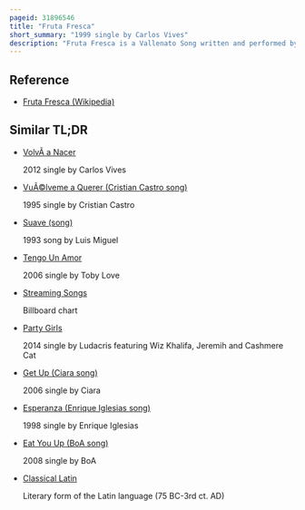 ```yaml
---
pageid: 31896546
title: "Fruta Fresca"
short_summary: "1999 single by Carlos Vives"
description: "Fruta Fresca is a Vallenato Song written and performed by colombian recording Artist Carlos Vives and produced by Emilio Estefan and juan Vicente Zambrano as the Lead single from his Studio Album el Amor de mi Tierra. The Song incorporates the Sound of latin Pop and colombian Vallenato Music. In the Song he compares his Girlfriend's Kisses to fresh Fruit. The Track was well received by Critics who praised the Recording's Production. Fruta Fresca became Vives' first Number one Hit on the Billboard hot latin Songs Chart. It is recognized as one of his Signature Songs."
---
```


## Reference

- [Fruta Fresca (Wikipedia)](https://en.wikipedia.org/?curid=31896546)

## Similar TL;DR

- [VolvÃ­ a Nacer](/tldr/en/volvi-a-nacer)

  2012 single by Carlos Vives

- [VuÃ©lveme a Querer (Cristian Castro song)](/tldr/en/vuelveme-a-querer-cristian-castro-song)

  1995 single by Cristian Castro

- [Suave (song)](/tldr/en/suave-song)

  1993 song by Luis Miguel

- [Tengo Un Amor](/tldr/en/tengo-un-amor)

  2006 single by Toby Love

- [Streaming Songs](/tldr/en/streaming-songs)

  Billboard chart

- [Party Girls](/tldr/en/party-girls)

  2014 single by Ludacris featuring Wiz Khalifa, Jeremih and Cashmere Cat

- [Get Up (Ciara song)](/tldr/en/get-up-ciara-song)

  2006 single by Ciara

- [Esperanza (Enrique Iglesias song)](/tldr/en/esperanza-enrique-iglesias-song)

  1998 single by Enrique Iglesias

- [Eat You Up (BoA song)](/tldr/en/eat-you-up-boa-song)

  2008 single by BoA

- [Classical Latin](/tldr/en/classical-latin)

  Literary form of the Latin language (75 BC-3rd ct. AD)
